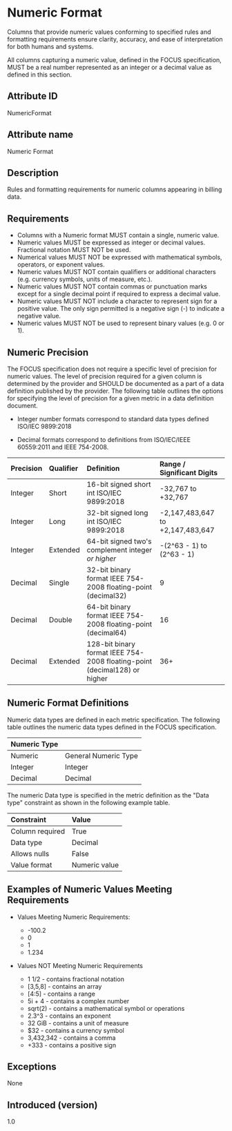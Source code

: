 # Numeric Format

Columns that provide numeric values conforming to specified rules and formatting requirements ensure clarity, accuracy, and ease of interpretation for both humans and systems.

All columns capturing a numeric value, defined in the FOCUS specification, MUST be a real number represented as an integer or a decimal value as defined in this section.

## Attribute ID

NumericFormat

## Attribute name

Numeric Format

## Description

Rules and formatting requirements for numeric columns appearing in billing data.

## Requirements

* Columns with a Numeric format MUST contain a single, numeric value.
* Numeric values MUST be expressed as integer or decimal values. Fractional notation MUST NOT be used.
* Numerical values MUST NOT be expressed with mathematical symbols, operators, or exponent values.
* Numeric values MUST NOT contain qualifiers or additional characters (e.g. currency symbols, units of measure, etc.).
* Numeric values MUST NOT contain commas or punctuation marks except for a single decimal point if required to express a decimal value.
* Numeric values MUST NOT include a character to represent sign for a positive value.  The only sign permitted is a negative sign (-) to indicate a negative value.
* Numeric values MUST NOT be used to represent binary values (e.g. 0 or 1).

## Numeric Precision

The FOCUS specification does not require a specific level of precision for numeric values.  The level of precision required for a given column is determined by the provider and SHOULD be documented as a part of a data definition published by the provider.  The following table outlines the options for specifying the level of precision for a given metric in a data definition document.

* Integer number formats correspond to standard data types defined ISO/IEC 9899:2018

* Decimal formats correspond to definitions from ISO/IEC/IEEE 60559:2011 and IEEE 754-2008.

| Precision      | Qualifier            | Definition          | Range / Significant Digits          |
| :--------------| :------------------- | :------------------ | :-------------------- |
| Integer        | Short                | 16-bit signed short int ISO/IEC 9899:2018 | -32,767 to +32,767 |
| Integer        | Long                 | 32-bit signed long int ISO/IEC 9899:2018 | -2,147,483,647 to +2,147,483,647 |
| Integer        | Extended             | 64-bit signed two's complement integer *or higher* | -(2^63 - 1) to (2^63 - 1) |
| Decimal         | Single               | 32-bit binary format IEEE 754-2008 floating-point (decimal32) | 9 |
| Decimal          | Double               | 64-bit binary format IEEE 754-2008 floating-point (decimal64) | 16 |
| Decimal          | Extended      | 128-bit binary format IEEE 754-2008 floating-point (decimal128) or higher | 36+ |

## Numeric Format Definitions

Numeric data types are defined in each metric specification.  The following table outlines the numeric data types defined in the FOCUS specification.

| Numeric Type    |                 |
| :-------------- | :-------------- |
| Numeric         | General Numeric Type  | Specifies any numeric value compliant with this attribute definition.  This type is used when the metric definition does not specify a more specific numeric type. |
| Integer         | Integer               | Specifies a numeric value represented by a whole number or by zero. |
| Decimal         | Decimal               | Specifies a numeric value represented by a decimal number |

The numeric Data type is specified in the metric definition as the "Data type" constraint as shown in the following example table.

|    Constraint   |      Value      |
|:----------------|:----------------|
| Column required | True            |
| Data type       | Decimal         |
| Allows nulls    | False           |
| Value format    | Numeric value   |

## Examples of Numeric Values Meeting Requirements

* Values Meeting Numeric Requirements:
  * -100.2
  * 0
  * 1
  * 1.234
  
* Values NOT Meeting Numeric Requirements
  * 1 1/2 - contains fractional notation
  * [3,5,8] - contains an array
  * [4:5] - contains a range
  * 5i + 4 - contains a complex number
  * sqrt(2) - contains a mathematical symbol or operations
  * 2.3^3 - contains an exponent
  * 32 GiB - contains a unit of measure
  * $32 - contains a currency symbol
  * 3,432,342 - contains a comma
  * +333 - contains a positive sign

## Exceptions

None

## Introduced (version)

1.0
